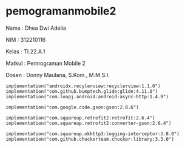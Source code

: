 # pemogramanmobile2

Nama    : Dhea Dwi Adelia

NIM     : 312210116

Kelas   : TI.22.A.1

Matkul  : Pemrograman Mobile 2

Dosen   : Donny Maulana, S.Kom., M.M.S.I.

```
implementation("androidx.recylerview:recyclerview:1.1.0")
implementation("com.github.bumptech.glide:glide:4.11.0")
implementation("com.loopj.android:android-async-http:1.4.9")

implementation("com.google.code.gson:gson:2.8.6")

implementation("com.squareup.retrofit2:retrofit:2.6.4")
implementation("com.squareup.retrofit2:converter-gson:2.6.4")

implementation("com.squareup.okhttp3:logging-interceptor:3.8.0")
implementation("com.github.chuckerteam.chucker:library:3.3.0")
```
